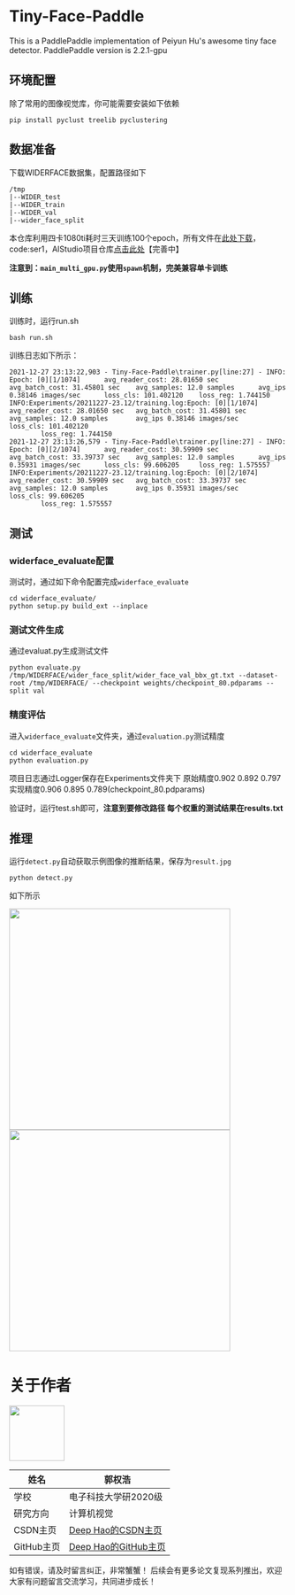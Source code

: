 # Tiny-Face-Paddle
This is a PaddlePaddle implementation of Peiyun Hu's awesome tiny face detector. PaddlePaddle version is 2.2.1-gpu

## 环境配置
除了常用的图像视觉库，你可能需要安装如下依赖
```shell
pip install pyclust treelib pyclustering
```

## 数据准备
下载WIDERFACE数据集，配置路径如下
```
/tmp
|--WIDER_test
|--WIDER_train
|--WIDER_val
|--wider_face_split
```
本仓库利用四卡1080ti耗时三天训练100个epoch，所有文件在[此处下载](https://pan.baidu.com/s/1grltos3o03ybsRwNdy8-DA)，code:ser1，AIStudio项目仓库[点击此处](https://aistudio.baidu.com/aistudio/projectdetail/3208437?contributionType=1)【完善中】

**注意到：`main_multi_gpu.py`使用`spawn`机制，完美兼容单卡训练**


## 训练
训练时，运行run.sh
```
bash run.sh
```
训练日志如下所示：
```
2021-12-27 23:13:22,903 - Tiny-Face-Paddle\trainer.py[line:27] - INFO: Epoch: [0][1/1074]      avg_reader_cost: 28.01650 sec   avg_batch_cost: 31.45801 sec    avg_samples: 12.0 samples      avg_ips 0.38146 images/sec      loss_cls: 101.402120    loss_reg: 1.744150
INFO:Experiments/20211227-23.12/training.log:Epoch: [0][1/1074] avg_reader_cost: 28.01650 sec   avg_batch_cost: 31.45801 sec    avg_samples: 12.0 samples       avg_ips 0.38146 images/sec      loss_cls: 101.402120
        loss_reg: 1.744150
2021-12-27 23:13:26,579 - Tiny-Face-Paddle\trainer.py[line:27] - INFO: Epoch: [0][2/1074]      avg_reader_cost: 30.59909 sec   avg_batch_cost: 33.39737 sec    avg_samples: 12.0 samples      avg_ips 0.35931 images/sec      loss_cls: 99.606205     loss_reg: 1.575557
INFO:Experiments/20211227-23.12/training.log:Epoch: [0][2/1074] avg_reader_cost: 30.59909 sec   avg_batch_cost: 33.39737 sec    avg_samples: 12.0 samples       avg_ips 0.35931 images/sec      loss_cls: 99.606205
        loss_reg: 1.575557
```

## 测试

### widerface_evaluate配置
测试时，通过如下命令配置完成`widerface_evaluate`
```shell
cd widerface_evaluate/
python setup.py build_ext --inplace
```

### 测试文件生成
通过evaluat.py生成测试文件
```shell
python evaluate.py /tmp/WIDERFACE/wider_face_split/wider_face_val_bbx_gt.txt --dataset-root /tmp/WIDERFACE/ --checkpoint weights/checkpoint_80.pdparams --split val
```

### 精度评估
进入`widerface_evaluate`文件夹，通过`evaluation.py`测试精度
```shell
cd widerface_evaluate
python evaluation.py
```

项目日志通过Logger保存在Experiments文件夹下
原始精度0.902 0.892 0.797
实现精度0.906 0.895 0.789(checkpoint_80.pdparams)

验证时，运行test.sh即可，**注意到要修改路径
每个权重的测试结果在results.txt**

## 推理
运行`detect.py`自动获取示例图像的推断结果，保存为`result.jpg`
```shell
python detect.py
```
如下所示

<img src="https://user-images.githubusercontent.com/49911294/147483964-896a7991-cfc7-416a-b5d7-3093a798db8f.jpg" width="400"/>   <img src="https://user-images.githubusercontent.com/49911294/147483984-3e887c1b-d6c4-4972-bccd-a34a32888507.jpg" width="400"/>


# **关于作者**
<img src="https://ai-studio-static-online.cdn.bcebos.com/cb9a1e29b78b43699f04bde668d4fc534aa68085ba324f3fbcb414f099b5a042" width="100"/>


| 姓名        |  郭权浩                           |
| --------     | -------- | 
| 学校        | 电子科技大学研2020级     | 
| 研究方向     | 计算机视觉             | 
| CSDN主页        | [Deep Hao的CSDN主页](https://blog.csdn.net/qq_39567427?spm=1000.2115.3001.5343) |
| GitHub主页        | [Deep Hao的GitHub主页](https://github.com/GuoQuanhao) |
如有错误，请及时留言纠正，非常蟹蟹！
后续会有更多论文复现系列推出，欢迎大家有问题留言交流学习，共同进步成长！

